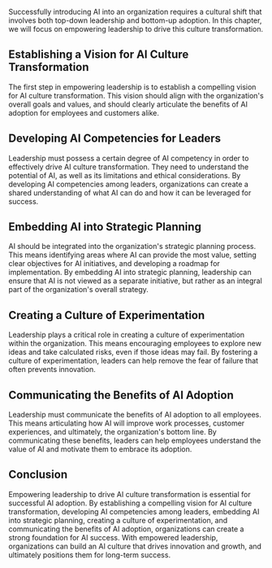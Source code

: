 
Successfully introducing AI into an organization requires a cultural shift that involves both top-down leadership and bottom-up adoption. In this chapter, we will focus on empowering leadership to drive this culture transformation.

Establishing a Vision for AI Culture Transformation
---------------------------------------------------

The first step in empowering leadership is to establish a compelling vision for AI culture transformation. This vision should align with the organization's overall goals and values, and should clearly articulate the benefits of AI adoption for employees and customers alike.

Developing AI Competencies for Leaders
--------------------------------------

Leadership must possess a certain degree of AI competency in order to effectively drive AI culture transformation. They need to understand the potential of AI, as well as its limitations and ethical considerations. By developing AI competencies among leaders, organizations can create a shared understanding of what AI can do and how it can be leveraged for success.

Embedding AI into Strategic Planning
------------------------------------

AI should be integrated into the organization's strategic planning process. This means identifying areas where AI can provide the most value, setting clear objectives for AI initiatives, and developing a roadmap for implementation. By embedding AI into strategic planning, leadership can ensure that AI is not viewed as a separate initiative, but rather as an integral part of the organization's overall strategy.

Creating a Culture of Experimentation
-------------------------------------

Leadership plays a critical role in creating a culture of experimentation within the organization. This means encouraging employees to explore new ideas and take calculated risks, even if those ideas may fail. By fostering a culture of experimentation, leaders can help remove the fear of failure that often prevents innovation.

Communicating the Benefits of AI Adoption
-----------------------------------------

Leadership must communicate the benefits of AI adoption to all employees. This means articulating how AI will improve work processes, customer experiences, and ultimately, the organization's bottom line. By communicating these benefits, leaders can help employees understand the value of AI and motivate them to embrace its adoption.

Conclusion
----------

Empowering leadership to drive AI culture transformation is essential for successful AI adoption. By establishing a compelling vision for AI culture transformation, developing AI competencies among leaders, embedding AI into strategic planning, creating a culture of experimentation, and communicating the benefits of AI adoption, organizations can create a strong foundation for AI success. With empowered leadership, organizations can build an AI culture that drives innovation and growth, and ultimately positions them for long-term success.
